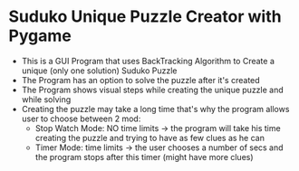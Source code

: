 # Suduko Unique Puzzle Creator with Pygame

* This is a GUI Program that uses BackTracking Algorithm to Create a unique (only one solution) Suduko Puzzle 
* The Program has an option to solve the puzzle after it's created
* The Program shows visual steps while creating the unique puzzle and while solving
* Creating the puzzle may take a long time that's why the program allows user to choose between 2 mod:
    * Stop Watch Mode: NO time limits -> the program will take his time creating the puzzle and trying to have as few clues as he can
    * Timer Mode: time limits -> the user chooses a number of secs and the program stops after this timer (might have more clues)
    
